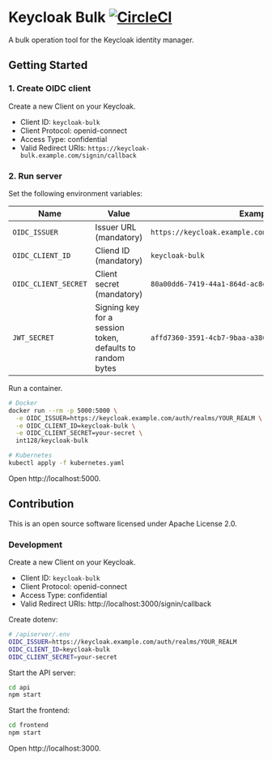 # Keycloak Bulk [![CircleCI](https://circleci.com/gh/int128/keycloak-bulk.svg?style=shield)](https://circleci.com/gh/int128/keycloak-bulk)

A bulk operation tool for the Keycloak identity manager.

## Getting Started

### 1. Create OIDC client

Create a new Client on your Keycloak.

- Client ID: `keycloak-bulk`
- Client Protocol: openid-connect
- Access Type: confidential
- Valid Redirect URIs: `https://keycloak-bulk.example.com/signin/callback`

### 2. Run server

Set the following environment variables:

Name | Value | Example
-----|-------|--------
`OIDC_ISSUER`         | Issuer URL (mandatory) | `https://keycloak.example.com/auth/realms/YOUR_REALM`
`OIDC_CLIENT_ID`      | Cliend ID (mandatory) | `keycloak-bulk`
`OIDC_CLIENT_SECRET`  | Client secret (mandatory) | `80a00dd6-7419-44a1-864d-ac8e44ebf68e`
`JWT_SECRET`          | Signing key for a session token, defaults to random bytes | `affd7360-3591-4cb7-9baa-a386a77ced58`

Run a container.

```bash
# Docker
docker run --rm -p 5000:5000 \
  -e OIDC_ISSUER=https://keycloak.example.com/auth/realms/YOUR_REALM \
  -e OIDC_CLIENT_ID=keycloak-bulk \
  -e OIDC_CLIENT_SECRET=your-secret \
  int128/keycloak-bulk

# Kubernetes
kubectl apply -f kubernetes.yaml
```

Open http://localhost:5000.

## Contribution

This is an open source software licensed under Apache License 2.0.

### Development

Create a new Client on your Keycloak.

- Client ID: `keycloak-bulk`
- Client Protocol: openid-connect
- Access Type: confidential
- Valid Redirect URIs: http://localhost:3000/signin/callback

Create dotenv:

```bash
# /apiserver/.env
OIDC_ISSUER=https://keycloak.example.com/auth/realms/YOUR_REALM
OIDC_CLIENT_ID=keycloak-bulk
OIDC_CLIENT_SECRET=your-secret
```

Start the API server:

```bash
cd api
npm start
```

Start the frontend:

```bash
cd frontend
npm start
```

Open http://localhost:3000.
